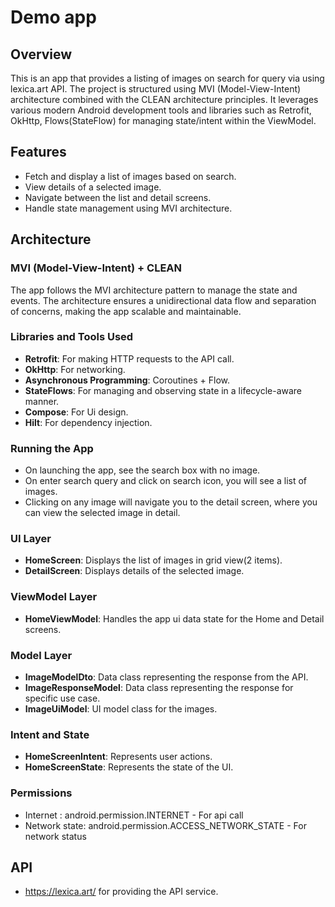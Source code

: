 # Demo app

## Overview
This is an app that provides a listing of images on search for query via using lexica.art API. The project is structured using MVI (Model-View-Intent) architecture combined with the CLEAN architecture principles. It leverages various modern Android development tools and libraries such as Retrofit, OkHttp, Flows(StateFlow) for managing state/intent within the ViewModel.

## Features
- Fetch and display a list of images based on search.
- View details of a selected image.
- Navigate between the list and detail screens.
- Handle state management using MVI architecture.

## Architecture
### MVI (Model-View-Intent) + CLEAN
The app follows the MVI architecture pattern to manage the state and events. The architecture ensures a unidirectional data flow and separation of concerns, making the app scalable and maintainable.

### Libraries and Tools Used
- **Retrofit**: For making HTTP requests to the API call.
- **OkHttp**: For networking.
- **Asynchronous Programming**: Coroutines + Flow.
- **StateFlows**: For managing and observing state in a lifecycle-aware manner.
- **Compose**: For Ui design.
- **Hilt**: For dependency injection.

### Running the App
- On launching the app, see the search box with no image.
- On enter search query and click on search icon, you will see a list of images.
- Clicking on any image will navigate you to the detail screen, where you can view the selected image in detail.

### UI Layer
- **HomeScreen**: Displays the list of images in grid view(2 items).
- **DetailScreen**: Displays details of the selected image.

### ViewModel Layer
- **HomeViewModel**: Handles the app ui data state for the Home and Detail screens.

### Model Layer
- **ImageModelDto**: Data class representing the response from the API.
- **ImageResponseModel**: Data class representing the response for specific use case.
- **ImageUiModel**: UI model class for the images.

### Intent and State
- **HomeScreenIntent**: Represents user actions.
- **HomeScreenState**: Represents the state of the UI.

### Permissions
- Internet : android.permission.INTERNET - For api call
- Network state: android.permission.ACCESS_NETWORK_STATE - For network status

## API
- https://lexica.art/ for providing the API service.